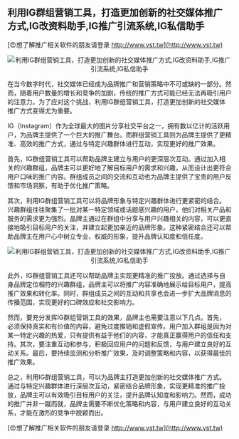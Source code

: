 ## **利用IG群组营销工具，打造更加创新的社交媒体推广方式,IG改资料助手,IG推广引流系统,IG私信助手**

[😍想了解推广相关软件的朋友请登录 http://www.vst.tw](http://www.vst.tw)

 <center><img src="https://vst.tw/MP4/tuiguang/png/2.png" alt="利用IG群组营销工具，打造更加创新的社交媒体推广方式,IG改资料助手,IG推广引流系统,IG私信助手"></center>

在当今数字时代，社交媒体已经成为品牌推广和营销策略中不可或缺的一部分。然而，随着用户数量的增长和竞争的加剧，传统的推广方式可能已经无法再吸引用户的注意力。为了应对这个挑战，利用IG群组营销工具，打造更加创新的社交媒体推广方式变得尤为重要。

IG（Instagram）作为全球最大的图片分享社交平台之一，拥有数以亿计的活跃用户，为品牌主提供了一个巨大的推广舞台。而群组营销工具则为品牌主提供了更精准、高效的推广方式，通过与特定兴趣群体进行互动，实现更好的推广效果。

首先，IG群组营销工具可以帮助品牌主建立与用户的更深层次互动。通过加入相关的兴趣群组，品牌主可以更好地了解目标用户的需求和兴趣，从而设计出更符合用户口味的推广内容。群组成员之间的交流和互动也为品牌主提供了宝贵的用户反馈和市场洞察，有助于优化推广策略。

其次，利用IG群组营销工具可以将品牌形象与特定兴趣群体进行更紧密的结合。兴趣群组往往聚集了一批对某一特定领域或话题感兴趣的用户，他们对相关产品和服务的需求更为强烈。品牌主通过在群组中分享与用户兴趣相关的内容，可以更直接地吸引目标用户的关注，并建立起更加亲近的品牌形象。这种紧密结合还可以帮助品牌主在用户心中树立专业、权威的形象，提升品牌认知度和信任度。

 <center><img src="https://vst.tw/MP4/tuiguang/png/2.png" alt="利用IG群组营销工具，打造更加创新的社交媒体推广方式,IG改资料助手,IG推广引流系统,IG私信助手"></center>

此外，IG群组营销工具还可以帮助品牌主实现更精准的推广投放。通过选择与自身品牌定位相符的兴趣群组，品牌主可以将推广内容准确地展示给目标用户，提高推广效果和转化率。同时，群组成员之间的互动和共享也会进一步扩大品牌消息的传播范围，实现更好的口碑效应和社交影响力。

然而，要充分发挥IG群组营销工具的效果，品牌主也需要注意以下几点。首先，必须保持真实和有价值的内容，避免过度推销和虚假宣传。用户加入群组是因为对某一特定兴趣的热爱，只有提供有益于他们的内容，才能真正赢得用户的信任和支持。其次，要注重互动和参与，积极回应用户的问题和反馈，与用户建立良好的互动关系。最后，要持续监测和分析推广效果，及时调整策略和内容，以获得最佳的推广效果。

总之，利用IG群组营销工具，可以为品牌主打造更加创新的社交媒体推广方式。通过与特定兴趣群体进行深层次互动，紧密结合品牌形象，实现更精准的推广投放，品牌主可以有效吸引目标用户的关注，提升品牌认知度和影响力。然而，成功的推广并非一蹴而就，品牌主需要不断优化策略和内容，与用户建立良好的互动关系，才能在激烈的竞争中脱颖而出。

[😍想了解推广相关软件的朋友请登录 http://www.vst.tw](http://www.vst.tw)



